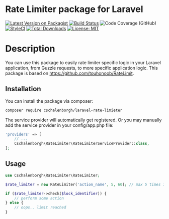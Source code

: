# Rate Limiter package for Laravel


[![Latest Version on Packagist](https://img.shields.io/packagist/v/cschalenborgh/laravel-rate-limiter.svg?style=flat-square)](https://packagist.org/packages/cschalenborgh/laravel-rate-limiter)
[![Build Status](https://travis-ci.org/cschalenborgh/laravel-rate-limiter.svg?branch=master)](https://travis-ci.org/cschalenborgh/laravel-rate-limiter)
![Code Coverage (GitHub)](https://img.shields.io/scrutinizer/coverage/g/cschalenborgh/laravel-rate-limiter)
[![StyleCI](https://github.styleci.io/repos/197462301/shield?branch=master)](https://github.styleci.io/repos/197462301)
[![Total Downloads](https://img.shields.io/packagist/dt/cschalenborgh/laravel-rate-limiter.svg?style=flat-square)](https://packagist.org/packages/cschalenborgh/laravel-rate-limiter)
[![License: MIT](https://img.shields.io/badge/License-MIT-yellow.svg)](https://opensource.org/licenses/MIT)

# Description

You can use this package to easily rate limiter specific logic in your Laravel application, from Guzzle requests, to more specific application logic.
This package is based on https://github.com/touhonoob/RateLimit.

## Installation

You can install the package via composer:

``` bash
composer require cschalenborgh/laravel-rate-limieter
```

The service provider will automatically get registered. Or you may manually add the service provider in your config/app.php file:

```php
'providers' => [
    // ...
    Cschalenborgh\RateLimiter\RateLimiterServiceProvider::class,
];
```

## Usage

```php
use Cschalenborgh\RateLimiter\RateLimiter;

$rate_limiter = new RateLimiter('action_name', 5, 60); // max 5 times in 60 seconds

if ($rate_limiter->check($lock_identifier)) {
    // perform some action
} else {
    // oops.. limit reached
}
```
